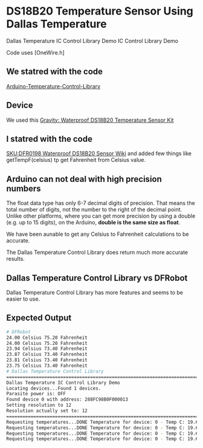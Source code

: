 # DS18B20 Temperature Sensor Using Dallas Temperature

Dallas Temperature IC Control Library Demo IC Control Library Demo

Code uses [OneWire.h]

## We statred with the code

[Arduino-Temperature-Control-Library](https://github.com/milesburton/Arduino-Temperature-Control-Library)

## Device

We used this [Gravity: Waterproof DS18B20 Temperature Sensor Kit](https://www.dfrobot.com/product-1354.html)

## I statred with the code

[SKU:DFR0198 Waterproof DS18B20 Sensor Wiki](https://wiki.dfrobot.com/Waterproof_DS18B20_Digital_Temperature_Sensor__SKU_DFR0198_) and added few things like 
getTempF(celsius) tp get Fahrenheit from Celsius value.

## Arduino can not deal with high precision numbers

The float data type has only 6-7 decimal digits of precision. That means the total number of digits, not the number to the right of the decimal point. Unlike other platforms, where you can get more precision by using a double (e.g. up to 15 digits), on the Arduino, __double is the same size as float__.

We have been aunable to get any Celsius to Fahrenheit calculations to be accurate.

The Dallas Temperature Control Library does return much more accurate results.

## Dallas Temperature Control Library vs DFRobot

Dallas Temperature Control Library has more features and seems to be easier to use.

## Expected Output

``` bash
# DFRobot
24.00 Celsius 75.20 Fahrenheit
24.00 Celsius 75.20 Fahrenheit
23.94 Celsius 73.40 Fahrenheit
23.87 Celsius 73.40 Fahrenheit
23.81 Celsius 73.40 Fahrenheit
23.75 Celsius 73.40 Fahrenheit
# Dallas Temperature Control Library
===============================================================================
Dallas Temperature IC Control Library Demo
Locating devices...Found 1 devices.
Parasite power is: OFF
Found device 0 with address: 288FC98B0F000013
Setting resolution to 12
Resolution actually set to: 12
===============================================================================
Requesting temperatures...DONE Temperature for device: 0 - Temp C: 19.62 Temp F: 67.32
Requesting temperatures...DONE Temperature for device: 0 - Temp C: 19.62 Temp F: 67.32
Requesting temperatures...DONE Temperature for device: 0 - Temp C: 19.62 Temp F: 67.32
Requesting temperatures...DONE Temperature for device: 0 - Temp C: 19.62 Temp F: 67.32
```
